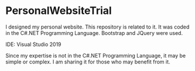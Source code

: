 # PersonalWebsiteTrial

I designed my personal website. This repository is related to it. It was coded in the C#.NET Programming Language. Bootstrap and JQuery were used.

IDE: Visual Studio 2019

Since my expertise is not in the C#.NET Programming Language, it may be simple or complex. I am sharing it for those who may benefit from it. 